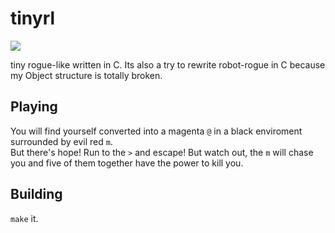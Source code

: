 tinyrl
======

![](https://i.imgur.com/mn1IXxQ.png)

tiny rogue-like written in C. Its also a try to rewrite robot-rogue in C because my Object structure is totally broken.

## Playing
You will find yourself converted into a magenta `@` in a black enviroment surrounded by evil red `m`.  
But there's hope! Run to the `>` and escape! But watch out, the `m` will chase you and five of them together have the power to kill you.

## Building
`make` it.
